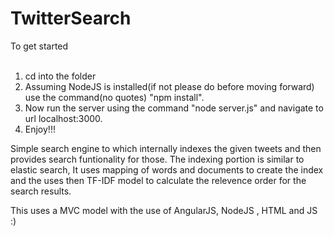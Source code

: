 # TwitterSearch

To get started <br>
<br>
1. cd into the folder <br>
2. Assuming NodeJS is installed(if not please do before moving forward) use the command(no quotes) "npm install".<br>
3. Now run the server using the command "node server.js" and navigate to url localhost:3000.<br>
4. Enjoy!!!<br>


Simple search engine to which internally indexes the given tweets and then provides search funtionality for those.
The indexing portion is similar to elastic search, It uses mapping of words and documents to create the index and the uses
then TF-IDF model to calculate the relevence order for the search results.

This uses a MVC model with the use of AngularJS, NodeJS , HTML and JS :)
